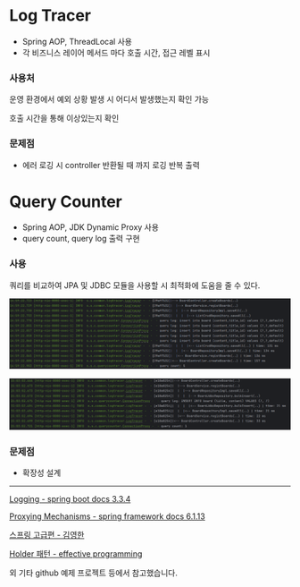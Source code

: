 # Log Tracer

- Spring AOP, ThreadLocal 사용
- 각 비즈니스 레이어 메서드 마다 호출 시간, 접근 레벨 표시

### 사용처

운영 환경에서 예외 상황 발생 시 어디서 발생했는지 확인 가능

호출 시간을 통해 이상있는지 확인

### 문제점

- 에러 로깅 시 controller 반환될 때 까지 로깅 반복 출력

# Query Counter

- Spring AOP, JDK Dynamic Proxy 사용
- query count, query log 출력 구현

### 사용

쿼리를 비교하여 JPA 및 JDBC 모듈을 사용할 시 최적화에 도움을 줄 수 있다.

![img.png](img/img.png)

![img2.png](img/img2.png)

### 문제점

- 확장성 설계

---

[Logging - spring boot docs 3.3.4](https://docs.spring.io/spring-boot/reference/features/logging.html#features.logging.log-format)

[Proxying Mechanisms - spring framework docs 6.1.13](https://docs.spring.io/spring-framework/reference/core/aop/proxying.html)

[스프링 고급편 - 김영한]()

[Holder 패턴 - effective programming](https://effectiveprogramming.tistory.com/entry/Holder-%ED%8C%A8%ED%84%B4)

외 기타 github 예제 프로젝트 등에서 참고했습니다.